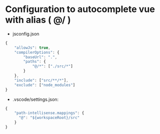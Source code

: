 # Configuration to autocomplete vue with alias ( @/ )
- jsconfig.json
```javascript
{
    "allowJs": true,
    "compilerOptions": {
        "baseUrl": ".",
        "paths": {
            "@/*": ["./src/*"]
        }
    },
    "include": ["src/**/*"],
    "exclude": ["node_modules"]
}
```
- .vscode/settings.json:
```javascript
{
    "path-intellisense.mappings": {
      "@": "${workspaceRoot}/src"
    }
}
```
